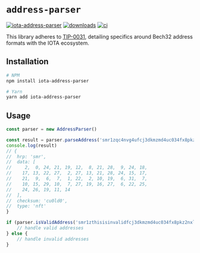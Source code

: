 # `address-parser`

[![iota-address-parser](https://img.shields.io/badge/iota--address--parser-v0.1.2-informational)](https://github.com/maxwellmattryan/address-parser)
[![downloads](https://img.shields.io/npm/dm/iota-address-parser)](https://npmjs.com/package/iota-address-parser)
[![ci](https://github.com/maxwellmattryan/address-parser/actions/workflows/ci.yml/badge.svg)](https://github.com/maxwellmattryan/address-parser/actions/workflows/ci.yml)

This library adheres to [TIP-0031](https://github.com/iotaledger/tips/blob/main/tips/TIP-0031/tip-0031.md), detailing specifics around Bech32 address formats with the IOTA ecosystem.

## Installation

```bash
# NPM
npm install iota-address-parser

# Yarn
yarn add iota-address-parser
```

## Usage

```typescript 
const parser = new AddressParser()

const result = parser.parseAddress('smr1zqc4nvg4ufcj3dkmzmd4uc034fx8pkz2nxl820a28mnsmxkec6ntwcu0ld0')
console.log(result)
// {
//  hrp: 'smr',
//  data: [
//     2,  0, 24, 21, 19, 12,  8, 21, 28,  9, 24, 18,
//    17, 13, 22, 27,  2, 27, 13, 21, 28, 24, 15, 17,
//    21,  9,  6,  7,  1, 22,  2, 10, 19,  6, 31,  7,
//    10, 15, 29, 10,  7, 27, 19, 16, 27,  6, 22, 25,
//    24, 26, 19, 11, 14
//  ],
//  checksum: 'cu0ld0',
//  type: 'nft'
}

if (parser.isValidAddress('smr1zthisisinvalidfcj3dkmzmd4uc034fx8pkz2nxl820a2as$$mxkec6ntwcu0ld0')) {
    // handle valid addresses
} else {
    // handle invalid addresses
}
```
